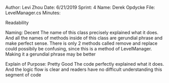 Author: Levi Zhou
Date: 6/21/2019
Sprint: 4
Name: Derek Opdycke
File: LevelManager.cs
Minutes: 

Readability

Naming: Decent
The name of this class precisely explained what it does. And all the names of methods inside of this
class are gerundial phrase and make perfect sense. There is only 2 methods called remove and replace
could possibily be confusing, since this is a method of LevelManager. Making it a gerundial phrase may be better

Explain of Purpose: Pretty Good
The code perfectly explained what it does. And the logic flow is clear and readers have no difficult understanding this segment of code

